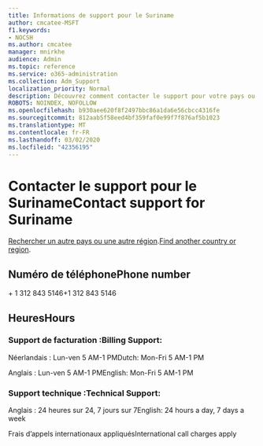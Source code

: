 ```yaml
---
title: Informations de support pour le Suriname
author: cmcatee-MSFT
f1.keywords:
- NOCSH
ms.author: cmcatee
manager: mnirkhe
audience: Admin
ms.topic: reference
ms.service: o365-administration
ms.collection: Adm_Support
localization_priority: Normal
description: Découvrez comment contacter le support pour votre pays ou région.
ROBOTS: NOINDEX, NOFOLLOW
ms.openlocfilehash: b930aee620f8f2497bbc86a1da6e56cbcc4316fe
ms.sourcegitcommit: 812aab5f58eed4bf359faf0e99f7f876af5b1023
ms.translationtype: MT
ms.contentlocale: fr-FR
ms.lasthandoff: 03/02/2020
ms.locfileid: "42356195"
---
```

# <a name="contact-support-for-suriname"></a><span data-ttu-id="ec671-103">Contacter le support pour le Suriname</span><span class="sxs-lookup"><span data-stu-id="ec671-103">Contact support for Suriname</span></span>

<span data-ttu-id="ec671-104">[Rechercher un autre pays ou une autre région](../contact-support-for-business-products.md).</span><span class="sxs-lookup"><span data-stu-id="ec671-104">[Find another country or region](../contact-support-for-business-products.md).</span></span>

## <a name="phone-number"></a><span data-ttu-id="ec671-105">Numéro de téléphone</span><span class="sxs-lookup"><span data-stu-id="ec671-105">Phone number</span></span>
<span data-ttu-id="ec671-106">+ 1 312 843 5146</span><span class="sxs-lookup"><span data-stu-id="ec671-106">+1 312 843 5146</span></span>

## <a name="hours"></a><span data-ttu-id="ec671-107">Heures</span><span class="sxs-lookup"><span data-stu-id="ec671-107">Hours</span></span>
### <a name="billing-support"></a><span data-ttu-id="ec671-108">Support de facturation :</span><span class="sxs-lookup"><span data-stu-id="ec671-108">Billing Support:</span></span>

<span data-ttu-id="ec671-109">Néerlandais : Lun-ven 5 AM-1 PM</span><span class="sxs-lookup"><span data-stu-id="ec671-109">Dutch: Mon-Fri 5 AM-1 PM</span></span>

<span data-ttu-id="ec671-110">Anglais : Lun-ven 5 AM-1 PM</span><span class="sxs-lookup"><span data-stu-id="ec671-110">English: Mon-Fri 5 AM-1 PM</span></span>

### <a name="technical-support"></a><span data-ttu-id="ec671-111">Support technique :</span><span class="sxs-lookup"><span data-stu-id="ec671-111">Technical Support:</span></span>

<span data-ttu-id="ec671-112">Anglais : 24 heures sur 24, 7 jours sur 7</span><span class="sxs-lookup"><span data-stu-id="ec671-112">English: 24 hours a day, 7 days a week</span></span>

<span data-ttu-id="ec671-113">Frais d’appels internationaux appliqués</span><span class="sxs-lookup"><span data-stu-id="ec671-113">International call charges apply</span></span>
